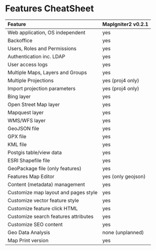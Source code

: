 # Features CheatSheet

| Feature                                | MapIgniter2 v0.2.1 |
|:---------------------------------------|:-------------------|
| Web application, OS independent        | yes                |
| Backoffice                             | yes                |
| Users, Roles and Permissions           | yes                |
| Authentication inc. LDAP               | yes                |
| User access logs                       | yes                |
| Multiple Maps, Layers and Groups       | yes                |
| Multiple Projections                   | yes (proj4 only)   |
| Import projection parameters           | yes (proj4 only)   |
| Bing layer                             | yes                |
| Open Street Map layer                  | yes                |
| Mapquest layer                         | yes                |
| WMS/WFS layer                          | yes                |
| GeoJSON file                           | yes                |
| GPX file                               | yes                |
| KML file                               | yes                |
| Postgis table/view data                | yes                |
| ESRI Shapefile file                    | yes                |
| GeoPackage file (only features)        | yes                |
| Features Map Editor                    | yes (only geojson) |
| Content (metadata) management          | yes                |
| Customize map layout and pages style   | yes                |
| Customize vector feature style         | yes                |
| Customize feature click HTML           | yes                |
| Customize search features attributes   | yes                |
| Customize SEO content                  | yes                |
| Geo Data Analysis                      | none (unplanned)   |
| Map Print version                      | yes                |
